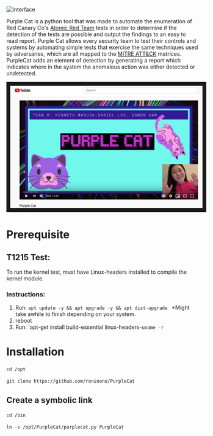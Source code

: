 ![Interface](/src/PurpleCat.png)

Purple Cat is a python tool that was made to automate the enumeration of Red Canary Co's [Atomic Red Team](https://github.com/redcanaryco/atomic-red-team) tests in order to determine if the detection of the tests are possible and output the findings to an easy to read report. Purple Cat allows every security team to test their controls and systems by automating simple tests that exercise the same techniques used by adversaries, which are all mapped to the [MITRE ATT&CK](https://attack.mitre.org/) matrices. PurpleCat adds an element of detection by generating a report which indicates where in the system the anomalous action was either detected or undetected. 

<a href="http://www.youtube.com/watch?feature=player_embedded&v=AsBeQ7xuN9M" target="_blank"><img src=/src/PurpleCatYoutube.PNG width="740" height="320" border="10" /></a>

# Prerequisite
## T1215 Test:
To run the kernel test, must have Linux-headers installed to compile the kernel module.

### Instructions:
1. Run: `apt update -y && apt upgrade -y && apt dist-upgrade `
*Might take awhile to finish depending on your system.
2. reboot
3. Run: `apt-get install build-essential linux-headers-``uname -r``

# Installation
`cd /opt`

`git clone https://github.com/roninone/PurpleCat`

## Create a symbolic link
`cd /bin`

`ln -s /opt/PurpleCat/purplecat.py PurpleCat`
